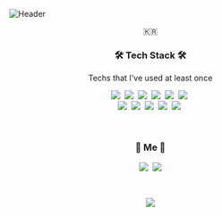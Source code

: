 ![Header](https://user-images.githubusercontent.com/83908822/144709457-5b124873-0b71-499c-9ef9-16e561bf4def.gif)
 
<p align="center">🇰🇷</p>
 
<h3 align="center">🛠 Tech Stack 🛠</h3>

<p align="center"> Techs that I've used at least once </p>

<p align="center">
  <img src="https://img.shields.io/badge/Oracle-F80000?style=flat-square&logo=Oracle&logoColor=white"/></a>&nbsp 
  <img src="https://img.shields.io/badge/MySQL-4479A1?style=flat-square&logo=MySQL&logoColor=white"/></a>&nbsp 
  <img src="https://img.shields.io/badge/Java-007396?style=flat-square&logo=Java&logoColor=white"/></a>&nbsp 
  <img src="https://img.shields.io/badge/Spring-6DB33F?style=flat-square&logo=Spring&logoColor=white"/></a>&nbsp 
  <img src="https://img.shields.io/badge/Apache Tomcat-F8DC75?style=flat-square&logo=Apache Tomcat&logoColor=white"/></a>&nbsp 
  <img src="https://img.shields.io/badge/HTML5-E34F26?style=flat-square&logo=HTML5&logoColor=white"/></a>&nbsp 
  <br>
  <img src="https://img.shields.io/badge/CSS3-1572B6?style=flat-square&logo=CSS3&logoColor=white"/></a>&nbsp 
  <img src="https://img.shields.io/badge/Markdown-000000?style=flat-square&logo=Markdown&logoColor=white"/></a>&nbsp 
  <img src="https://img.shields.io/badge/JavaScript-F7DF1E?style=flat-square&logo=JavaScript&logoColor=white"/></a>&nbsp 
  <img src="https://img.shields.io/badge/Bootstrap-7952B3?style=flat-square&logo=Bootstrap&logoColor=white"/></a>&nbsp 
  <img src="https://img.shields.io/badge/jQuery-0769AD?style=flat-square&logo=jQuery&logoColor=white"/></a>&nbsp 
</p>

<br>

<h3 align="center">👻 Me 👻</h3>
<p align="center">
  <a href="https://www.instagram.com/gi._.chang/"><img src="https://img.shields.io/badge/Instagram-E4405F?style=flat-square&logo=Instagram&logoColor=white&link=https://www.instagram.com/gi._.chang/"/></a>&nbsp
  <a href="mailto:rlckdwkd55@naver.com"><img src="https://img.shields.io/badge/Gmail-d14836?style=flat-square&logo=Gmail&logoColor=white&link=rlckdwkd55@naver.com"/></a>
</p>

<br>

<p align="center">
<a href="https://hits.seeyoufarm.com"><img src="https://hits.seeyoufarm.com/api/count/incr/badge.svg?url=https%3A%2F%2Fgithub.com%2Frlckdwkd55&count_bg=%233D73C8&title_bg=%23ABBCD1&icon=&icon_color=%23AE5050&title=hits&edge_flat=false"/></a>
</p>
 
